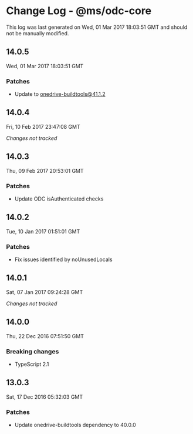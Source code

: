 # Change Log - @ms/odc-core

This log was last generated on Wed, 01 Mar 2017 18:03:51 GMT and should not be manually modified.

## 14.0.5
Wed, 01 Mar 2017 18:03:51 GMT

### Patches

- Update to onedrive-buildtools@41.1.2

## 14.0.4
Fri, 10 Feb 2017 23:47:08 GMT

*Changes not tracked*

## 14.0.3
Thu, 09 Feb 2017 20:53:01 GMT

### Patches

- Update ODC isAuthenticated checks

## 14.0.2
Tue, 10 Jan 2017 01:51:01 GMT

### Patches

- Fix issues identified by noUnusedLocals

## 14.0.1
Sat, 07 Jan 2017 09:24:28 GMT

*Changes not tracked*

## 14.0.0
Thu, 22 Dec 2016 07:51:50 GMT

### Breaking changes

- TypeScript 2.1

## 13.0.3
Sat, 17 Dec 2016 05:32:03 GMT

### Patches

- Update onedrive-buildtools dependency to 40.0.0

